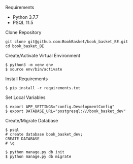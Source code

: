 Requirements
- Python 3.7.7
- PSQL 11.5

Clone Repository
```
git clone git@github.com:BookBasket/book_basket_BE.git
cd book_basket_BE
```

Create/Activate Virtual Environment
```
$ python3 -m venv env
$ source env/bin/activate
```

Install Requirements
```
$ pip install -r requirements.txt
```

Set Local Variables
```
$ export APP_SETTINGS="config.DevelopmentConfig"
$ export DATABASE_URL="postgresql:///book_basket_dev"
```

Create/Migrate Database
```
$ psql
# create database book_basket_dev;
CREATE DATABASE
# \q

$ python manage.py db init
$ python manage.py db migrate
```
